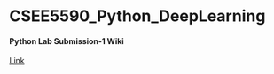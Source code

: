 # CSEE5590_Python_DeepLearning
<h4>Python Lab Submission-1 Wiki</h4> <a href=https://github.com/kalyankilaru/CSEE5590_python_DeepLearning/wiki> Link</a>
